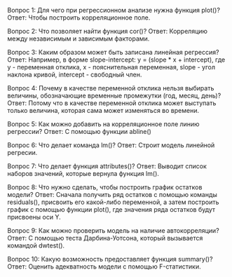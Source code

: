 Вопрос 1: Для чего при регрессионном анализе нужна функция plot()?
Ответ: Чтобы построить корреляционное поле.

Вопрос 2: Что позволяет найти функция cor()?
Ответ: Корреляцию между независимым и зависимым факторами.

Вопрос 3: Каким образом может быть записана линейная регрессия?
Ответ: Например, в форме slope-intercept: y = (slope * x + intercept), где y - переменная отклика, x - пояснительная переменная,
slope - угол наклона кривой, intercept - свободный член.

Вопрос 4: Почему в качестве переменной отклика нельзя выбирать величины, обозначающие временные промежутки (год, месяц, день)?
Ответ: Потому что в качестве переменной отклика может выступать только величина, которая сама может изменяться во времени.

Вопрос 5: Как можно добавить на корреляционное поле линию регрессии?
Ответ: С помощью функции abline()

Вопрос 6: Что делает команда lm()?
Ответ: Строит модель линейной регресии.

Вопрос 7: Что делает функция attributes()?
Ответ: Выводит список наборов значений, которые вернула функция lm().

Вопрос 8: Что нужно сделать, чтобы построить график остатков модели?
Ответ: Сначала получить ряд остатков с помощью команды residuals(), присвоить его какой-либо переменной, а затем построить график с 
помощью функции plot(), где значения ряда остатков будут присвоены оси Y.

Вопрос 9: Как можно проверить модель на наличие автокорреляции?
Ответ: С помощью теста Дарбина-Уотсона, который вызывается командой dwtest().

Вопрос 10: Какую возможность предоставляет функция summary()?
Ответ: Оценить адекватность модели с помощью F-статистики.
